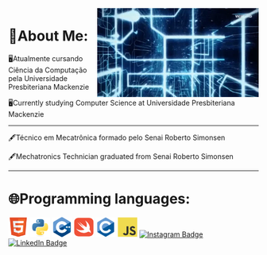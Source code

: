 <img src = "banner.webp" width = "325px" align = "right">

# 📖About Me:
🖥️Atualmente cursando Ciência da Computação pela Universidade Presbiteriana Mackenzie

🖥️Currently studying Computer Science at Universidade Presbiteriana Mackenzie
***
🖋️Técnico em Mecatrônica formado pelo Senai Roberto Simonsen

🖋️Mechatronics Technician graduated from Senai Roberto Simonsen


***


# 🌐Programming languages:
<div>
    <img src="https://github.com/devicons/devicon/blob/master/icons/html5/html5-original.svg" title="HTML" alt="HTML" width="40" height="40"/>
    <img src="https://github.com/devicons/devicon/blob/master/icons/python/python-original.svg" title="Python" alt="Python" width="40" height="40"/>
    <img src="https://github.com/devicons/devicon/blob/master/icons/cplusplus/cplusplus-original.svg" title="C++" alt="C++" width="40" height="40"/>
    <img src="https://github.com/devicons/devicon/blob/master/icons/swift/swift-original.svg" title="Swift" alt="Swift" width="40" height="40"/>
    <img src="https://github.com/devicons/devicon/blob/master/icons/c/c-original.svg" title="C" alt="C" width="40" height="40"/>
    <img src="https://github.com/devicons/devicon/blob/master/icons/javascript/javascript-original.svg" title="javascript" alt="javascript" width="40" height="40/>
    <img src="https://github.com/devicons/devicon/blob/master/icons/css/css-original.svg" title="CSS" alt="CSS" width="40" height="40/>
    
</div>

*** 

<div id = "badges">
  <a href = "https://www.instagram.com/mgsantos06?igsh=eWVoeWV1YWt1a25z">
    <img src="https://img.shields.io/badge/Instagram-E4405F?style=for-the-badge&logo=instagram&logoColor=white" alt="Instagram Badge"/>
  </a>

  <a href = "https://www.linkedin.com/in/matheus-gon%C3%A7alves-341285224?utm_source=share&utm_campaign=share_via&utm_content=profile&utm_medium=android_app">
    <img src="https://img.shields.io/badge/LinkedIn-0077B5?style=for-the-badge&logo=linkedin&logoColor=white" alt="LinkedIn Badge"/>
  </a>
</div>
